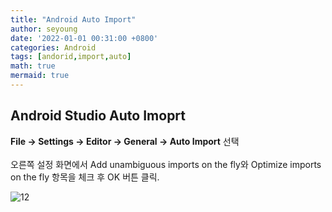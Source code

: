 ```yaml
---
title: "Android Auto Import"
author: seyoung
date: '2022-01-01 00:31:00 +0800'
categories: Android
tags: [andorid,import,auto]
math: true
mermaid: true
---
```

## Android Studio Auto Imoprt 
**File -> Settings -> Editor -> General -> Auto Import** 선택 <br><br>
오른쪽 설정 화면에서 Add unambiguous imports on the fly와 Optimize imports on the fly 항목을 체크 후 OK 버튼 클릭.

![12](https://user-images.githubusercontent.com/54762273/147830911-bdcc6bd9-0197-47c7-8c7e-bde75f0f7db9.jpg)


